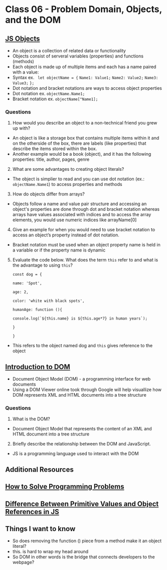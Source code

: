 # Class 06 - Problem Domain, Objects, and the DOM

## [JS Objects](https://developer.mozilla.org/en-US/docs/Learn/JavaScript/Objects/Basics)
- An object is a collection of related data or functionality
- Objects consist of serveral variables (properties) and functions (methods)
- Each object is made up of multiple items and each has a name paired with a value:
- Syntax ex. ``` let objectName = {```
                    ```Name1: Value1;```
                    ```Name2: Value2;```
                    ```Name3: Value3;```
```};```
- Dot notation and bracket notations are ways to access object properties
- Dot notation ex. ```objectName.Name1;```
- Bracket notation ex.  ```objectName["Name1];```

### Questions

1. How would you describe an object to a non-technical friend you grew up with?
- An object is like a storage box that contains multiple items within it and on the otherside of the box, there are labels (like properties) that describe the items stored within the box. 
- Another example would be a book (object), and it has the following properties: title, author, pages, genre 
2. What are some advantages to creating object literals?
-  The object is simplier to read and you can use dot notation (ex.: ```objectName.Name1```) to access properties and methods
3. How do objects differ from arrays?
-  Objects follow a name and value pair structure and accessing an object's properties are done through dot and bracket notation whereas arrays have values associated with indices and to access the array elements, you would use numeric indices like arrayName[0]
4. Give an example for when you would need to use bracket notation to access an object’s property instead of dot notation.
- Bracket notation must be used when an object property name is held in a variable or if the property name is dynamic
5. Evaluate the code below. What does the term ```this``` refer to and what is the advantage to using ```this```?

    ```const dog = {```

    ```name: 'Spot',```

    ```age: 2,```

    ```color: 'white with black spots',```

    ```humanAge: function (){```

    ```console.log(`${this.name} is ${this.age*7} in human years`);```

    ```}```

    ```}```
- This refers to the object named dog and ```this``` gives reference to the object

## [Introduction to DOM](https://developer.mozilla.org/en-US/docs/Web/API/Document_Object_Model/Introduction)
- Document Object Model (DOM) - a programming interface for web documents
- Using a DOM Viewer online took through Google will help visuallize how DOM represents XML and HTML documents into a tree structure

### Questions
1. What is the DOM?
- Document Object Model that represents the content of an XML and HTML document into a tree structure
2. Briefly describe the relationship between the DOM and JavaScript.
- JS is a programming language used to interact with the DOM

## Additional Resources

## [How to Solve Programming Problems](https://simpleprogrammer.com/solving-problems-breaking-it-down/)

## [Difference Between Primitive Values and Object References in JS](https://betterprogramming.pub/intermediate-javascript-whats-the-difference-between-primitive-values-and-object-references-e863d70677b)

## Things I want to know
- So does removing the function () piece from a method make it an object literal? 
- this. is hard to wrap my head around
- So DOM in other words is the bridge that connects developers to the webpage?